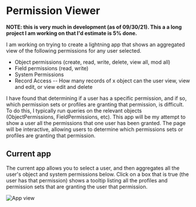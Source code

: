 # Permission Viewer
 
**NOTE: this is very much in development (as of 09/30/21). This a a long project I am working on that I'd estimate is 5% done.**
 
I am working on trying to create a lightning app that shows an aggregated view of the following permissions for any user selected.
- Object permissions (create, read, write, delete, view all, mod all)
- Field permissions (read, write)
- System Permissions
- Record Access
-- How many records of x object can the user view, view and edit, or view edit and delete
 
I have found that determining if a user has a specific permission, and if so, which permission sets or profiles are granting that permission, is difficult. To do this, I typically run queries on the relevant objects (ObjectPermissions, FieldPermissions, etc). This app will be my attempt to show a user all the permissions that one user has been granted. The page will be interactive, allowing users to determine which permissions sets or profiles are granting that permission.
 
## Current app
 
The current app allows you to select a user, and then aggregates all the user's object and system permissions below. Click on a box that is true (the user has that permission) shows a tooltip listing all the profiles and permission sets that are granting the user that permission.
 
![App view](https://i.imgur.com/up0g86Z.png)
